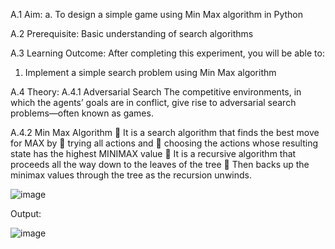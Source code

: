 A.1 Aim: 
a. To design a simple game using Min Max algorithm in Python

A.2
Prerequisite: Basic understanding of search algorithms

A.3 
Learning Outcome:
After completing this experiment, you will be able to:
1. Implement a simple search problem using Min Max algorithm

A.4 Theory:
A.4.1 Adversarial Search
The competitive environments, in which the agents’ goals are in conflict, give rise to adversarial 
search problems—often known as games.

A.4.2 Min Max Algorithm
 It is a search algorithm that finds the best move for MAX by
 trying all actions and 
 choosing the actions whose resulting state has the highest MINIMAX value
 It is a recursive algorithm that proceeds all the way down to the leaves of the tree
 Then backs up the minimax values through the tree as the recursion unwinds.


![image](https://user-images.githubusercontent.com/57552973/207907446-fe6c8c8a-defa-4990-92a6-44729710cbe9.png)


Output:


![image](https://user-images.githubusercontent.com/57552973/207907616-77386805-d7a2-4ea9-b034-c185d8641666.png)
